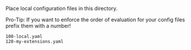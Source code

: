 Place local configuration files in this directory.

Pro-Tip: If you want to enforce the order of evaluation
         for your config files prefix them with a number!

```
100-local.yaml
120-my-extensions.yaml
```
